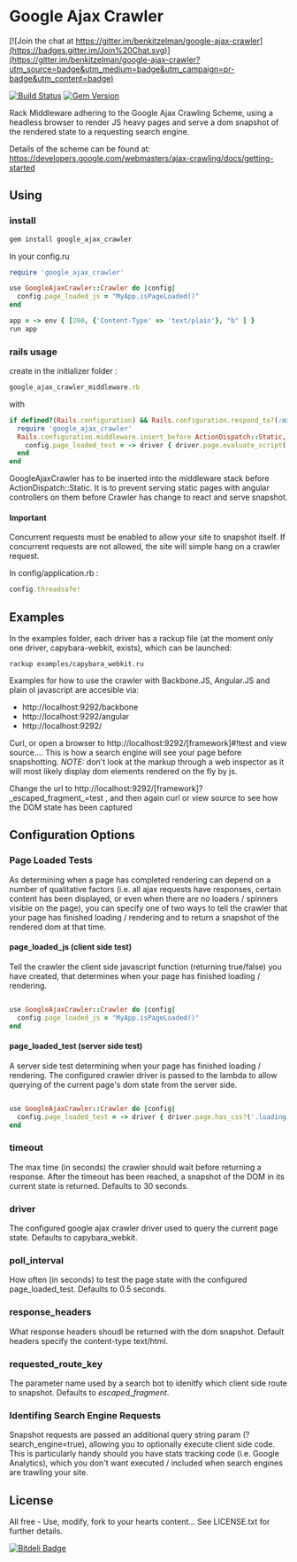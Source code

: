 # Google Ajax Crawler

[![Join the chat at https://gitter.im/benkitzelman/google-ajax-crawler](https://badges.gitter.im/Join%20Chat.svg)](https://gitter.im/benkitzelman/google-ajax-crawler?utm_source=badge&utm_medium=badge&utm_campaign=pr-badge&utm_content=badge)

[![Build Status](https://travis-ci.org/benkitzelman/google-ajax-crawler.png)](https://travis-ci.org/benkitzelman/google-ajax-crawler)
[![Gem Version](https://badge.fury.io/rb/google_ajax_crawler.png)](http://badge.fury.io/rb/google_ajax_crawler)

Rack Middleware adhering to the Google Ajax Crawling Scheme, using a headless browser to render JS heavy pages and serve a dom snapshot of the rendered state to a requesting search engine.

Details of the scheme can be found at: https://developers.google.com/webmasters/ajax-crawling/docs/getting-started

## Using

### install

``` ruby
gem install google_ajax_crawler
```

In your config.ru

``` ruby
require 'google_ajax_crawler'

use GoogleAjaxCrawler::Crawler do |config|
  config.page_loaded_js = "MyApp.isPageLoaded()"
end

app = -> env { [200, {'Content-Type' => 'text/plain'}, "b" ] }
run app

```

### rails usage

create in the initializer folder :
``` ruby
google_ajax_crawler_middleware.rb
```

with
``` ruby
if defined?(Rails.configuration) && Rails.configuration.respond_to?(:middleware)
  require 'google_ajax_crawler'
  Rails.configuration.middleware.insert_before ActionDispatch::Static, GoogleAjaxCrawler::Crawler do |config|
    config.page_loaded_test = -> driver { driver.page.evaluate_script('document.getElementById("loading") == null') }
  end
end
```

GoogleAjaxCrawler has to be inserted into the middleware stack before ActionDispatch::Static. It is to prevent serving static pages with angular controllers on them before Crawler has change to react and serve snapshot.

#### Important

Concurrent requests must be enabled to allow your site to snapshot itself. If concurrent requests are not allowed, the site will simple hang on a crawler request.

In config/application.rb :

``` ruby
config.threadsafe!
```

## Examples

In the examples folder, each driver has a rackup file (at the moment only one driver, capybara-webkit, exists), which can be launched:

`rackup examples/capybara_webkit.ru`

Examples for how to use the crawler with Backbone.JS, Angular.JS and plain ol javascript are accesible via:
 - http://localhost:9292/backbone
 - http://localhost:9292/angular
 - http://localhost:9292/

Curl, or open a browser to http://localhost:9292/[framework]#!test and view source.... This is how a search engine will see your page before snapshotting. *NOTE:* don't look at the markup through a web inspector as it will most likely display dom elements rendered on the fly by js.

Change the url to http://localhost:9292/[framework]?\_escaped_fragment_=test , and then again curl or view source to see how the DOM state has been captured

## Configuration Options

### Page Loaded Tests

As determining when a page has completed rendering can depend on a number of qualitative factors (i.e. all ajax requests have responses, certain content has been displayed, or even when there are no loaders / spinners visible on the page), you can specify one of two ways to tell the crawler that your page has finished loading / rendering and to return a snapshot of the rendered dom at that time.

#### page_loaded_js (client side test)

Tell the crawler the client side javascript function (returning true/false) you have created, that determines when your page has finished loading / rendering.

```ruby

use GoogleAjaxCrawler::Crawler do |config|
  config.page_loaded_js = "MyApp.isPageLoaded()"
end

```

#### page_loaded_test (server side test)

A server side test determining when your page has finished loading / rendering.
The configured crawler driver is passed to the lambda to allow querying of the current page's dom state from the server side.

```ruby

use GoogleAjaxCrawler::Crawler do |config|
  config.page_loaded_test = -> driver { driver.page.has_css?('.loading') == false }
end

```

### timeout

The max time (in seconds) the crawler should wait before returning a response. After the timeout has been reached,
a snapshot of the DOM in its current state is returned. Defaults to 30 seconds.

### driver

The configured google ajax crawler driver used to query the current page state. Defaults to capybara_webkit.

### poll_interval

How often (in seconds) to test the page state with the configured page_loaded_test. Defaults to 0.5 seconds.

### response_headers

What response headers shoudl be returned with the dom snapshot. Default headers specify the content-type text/html.

### requested_route_key

The parameter name used by a search bot to idenitfy which client side route to snapshot. Defaults to _escaped_fragment_.



### Identifing Search Engine Requests

Snapshot requests are passed an additional query string param (?search_engine=true), allowing you to optionally execute client side code.
This is particularly handy should you have stats tracking code (i.e. Google Analytics), which you don't want executed / included when search engines are trawling your site.

## License

All free - Use, modify, fork to your hearts content...
See LICENSE.txt for further details.



[![Bitdeli Badge](https://d2weczhvl823v0.cloudfront.net/benkitzelman/google-ajax-crawler/trend.png)](https://bitdeli.com/free "Bitdeli Badge")

